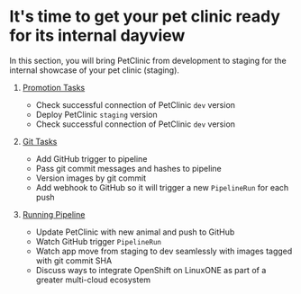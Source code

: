 # It's time to get your pet clinic ready for its internal dayview

In this section, you will bring PetClinic from development to staging for the internal showcase of your pet clinic (staging).

1. [Promotion Tasks](promote.md)
    - Check successful connection of PetClinic `dev` version
    - Deploy PetClinic `staging` version
    - Check successful connection of PetClinic `dev` version
    
2. [Git Tasks](git.md)
    - Add GitHub trigger to pipeline
    - Pass git commit messages and hashes to pipeline
    - Version images by git commit
    - Add webhook to GitHub so it will trigger a new `PipelineRun` for each push

3. [Running Pipeline](action.md)
    - Update PetClinic with new animal and push to GitHub
    - Watch GitHub trigger `PipelineRun`
    - Watch app move from staging to dev seamlessly with images tagged with git commit SHA 
    - Discuss ways to integrate OpenShift on LinuxONE as part of a greater multi-cloud ecosystem
